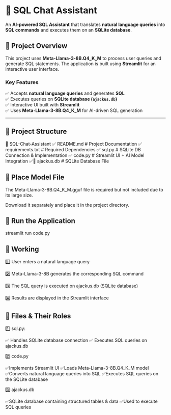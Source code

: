 # 🧠 SQL Chat Assistant  

An **AI-powered SQL Assistant** that translates **natural language queries** into **SQL commands** and executes them on an **SQLite database**.  

## 🚀 Project Overview  

This project uses **Meta-Llama-3-8B.Q4_K_M** to process user queries and generate SQL statements. The application is built using **Streamlit** for an interactive user interface.  

### **Key Features**  
✅ Accepts **natural language queries** and generates **SQL**  
✅ Executes queries on **SQLite database (`ajackus.db`)**  
✅ Interactive UI built with **Streamlit**  
✅ Uses **Meta-Llama-3-8B.Q4_K_M** for AI-driven SQL generation  

---

## 📂 Project Structure  

📁 SQL-Chat-Assistant 
✅ README.md # Project Documentation 
✅ requirements.txt # Required Dependencies
✅ sql.py # SQLite DB Connection & Implementation 
✅ code.py # Streamlit UI + AI Model Integration 
✅📜 ajackus.db # SQLite Database File 

## 📂 Place Model File
The Meta-Llama-3-8B.Q4_K_M.gguf file is required but not included due to its large size.

Download it separately and place it in the project directory.

## 📂 Run the Application

streamlit run code.py

## 📂 Working

1️⃣ User enters a natural language query

2️⃣ Meta-Llama-3-8B generates the corresponding SQL command

3️⃣ The SQL query is executed on ajackus.db (SQLite database)

4️⃣ Results are displayed in the Streamlit interface

## 📂 Files & Their Roles

1️⃣ sql.py: 

✅ Handles SQLite database connection
✅ Executes SQL queries on ajackus.db

2️⃣ code.py

✅Implements Streamlit UI
✅Loads Meta-Llama-3-8B.Q4_K_M model
✅Converts natural language queries into SQL
✅Executes SQL queries on the SQLite database

3️⃣ ajackus.db

✅SQLite database containing structured tables & data
✅Used to execute SQL queries


